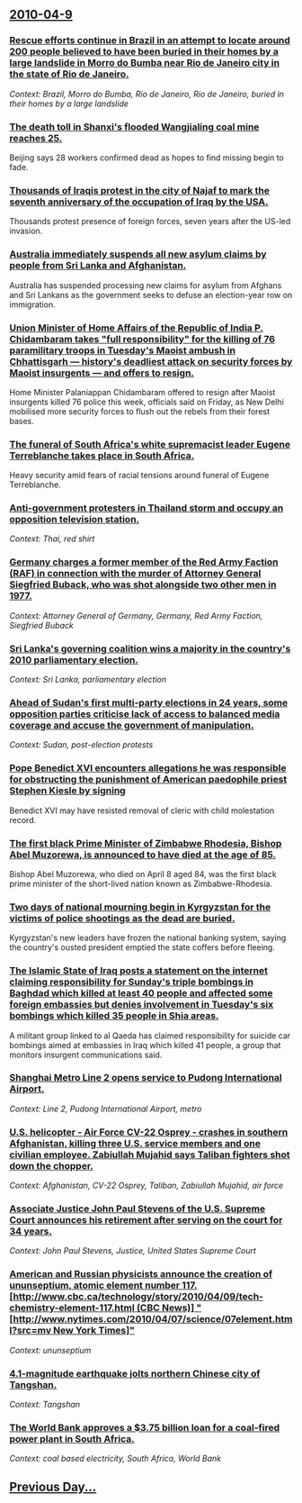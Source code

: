 ## [2010-04-9](/news/2010/04/9/index.md)

### [Rescue efforts continue in Brazil in an attempt to locate around 200 people believed to have been buried in their homes by a large landslide in Morro do Bumba near Rio de Janeiro city in the state of Rio de Janeiro. ](/news/2010/04/9/rescue-efforts-continue-in-brazil-in-an-attempt-to-locate-around-200-people-believed-to-have-been-buried-in-their-homes-by-a-large-landslide.md)
_Context: Brazil, Morro do Bumba, Rio de Janeiro, Rio de Janeiro, buried in their homes by a large landslide_

### [The death toll in Shanxi's flooded Wangjialing coal mine reaches 25. ](/news/2010/04/9/the-death-toll-in-shanxi-s-flooded-wangjialing-coal-mine-reaches-25.md)
Beijing says 28 workers confirmed dead as hopes to find missing begin to fade.

### [Thousands of Iraqis protest in the city of Najaf to mark the seventh anniversary of the occupation of Iraq by the USA. ](/news/2010/04/9/thousands-of-iraqis-protest-in-the-city-of-najaf-to-mark-the-seventh-anniversary-of-the-occupation-of-iraq-by-the-usa.md)
Thousands protest presence of foreign forces, seven years after the US-led invasion.

### [Australia immediately suspends all new asylum claims by people from Sri Lanka and Afghanistan. ](/news/2010/04/9/australia-immediately-suspends-all-new-asylum-claims-by-people-from-sri-lanka-and-afghanistan.md)
Australia has suspended processing new claims for asylum from Afghans and Sri Lankans as the government seeks to defuse an election-year row on immigration.

### [Union Minister of Home Affairs of the Republic of India P. Chidambaram takes "full responsibility" for the killing of 76 paramilitary troops in Tuesday's Maoist ambush in Chhattisgarh &mdash; history's deadliest attack on security forces by Maoist insurgents &mdash; and offers to resign. ](/news/2010/04/9/union-minister-of-home-affairs-of-the-republic-of-india-p-chidambaram-takes-full-responsibility-for-the-killing-of-76-paramilitary-troops.md)
Home Minister Palaniappan Chidambaram offered to resign after Maoist insurgents killed 76 police this week, officials said on Friday, as New Delhi mobilised more security forces to flush out the rebels from their forest bases.

### [The funeral of South Africa's white supremacist leader Eugene Terreblanche takes place in South Africa. ](/news/2010/04/9/the-funeral-of-south-africa-s-white-supremacist-leader-eugene-terreblanche-takes-place-in-south-africa.md)
Heavy security amid fears of racial tensions around funeral of Eugene Terreblanche.

### [Anti-government protesters in Thailand storm and occupy an opposition television station. ](/news/2010/04/9/anti-government-protesters-in-thailand-storm-and-occupy-an-opposition-television-station.md)
_Context: Thai, red shirt_

### [Germany charges a former member of the Red Army Faction (RAF) in connection with the murder of Attorney General Siegfried Buback, who was shot alongside two other men in 1977. ](/news/2010/04/9/germany-charges-a-former-member-of-the-red-army-faction-raf-in-connection-with-the-murder-of-attorney-general-siegfried-buback-who-was-sh.md)
_Context: Attorney General of Germany, Germany, Red Army Faction, Siegfried Buback_

### [Sri Lanka's governing coalition wins a majority in the country's 2010 parliamentary election. ](/news/2010/04/9/sri-lanka-s-governing-coalition-wins-a-majority-in-the-country-s-2010-parliamentary-election.md)
_Context: Sri Lanka, parliamentary election_

### [Ahead of Sudan's first multi-party elections in 24 years, some opposition parties criticise lack of access to balanced media coverage and accuse the government of manipulation. ](/news/2010/04/9/ahead-of-sudan-s-first-multi-party-elections-in-24-years-some-opposition-parties-criticise-lack-of-access-to-balanced-media-coverage-and-ac.md)
_Context: Sudan, post-election protests_

### [Pope Benedict XVI encounters allegations he was responsible for obstructing the punishment of American paedophile priest Stephen Kiesle by signing ](/news/2010/04/9/pope-benedict-xvi-encounters-allegations-he-was-responsible-for-obstructing-the-punishment-of-american-paedophile-priest-stephen-kiesle-by-s.md)
Benedict XVI may have resisted removal of cleric with child molestation record.

### [The first black Prime Minister of Zimbabwe Rhodesia, Bishop Abel Muzorewa, is announced to have died at the age of 85. ](/news/2010/04/9/the-first-black-prime-minister-of-zimbabwe-rhodesia-bishop-abel-muzorewa-is-announced-to-have-died-at-the-age-of-85.md)
Bishop Abel Muzorewa, who died on April 8 aged 84, was the first black prime minister of the short-lived nation known as Zimbabwe-Rhodesia.

### [Two days of national mourning begin in Kyrgyzstan for the victims of police shootings as the dead are buried. ](/news/2010/04/9/two-days-of-national-mourning-begin-in-kyrgyzstan-for-the-victims-of-police-shootings-as-the-dead-are-buried.md)
Kyrgyzstan&#039;s new leaders have frozen the national banking system, saying the country&#039;s ousted president emptied the state coffers before fleeing.

### [The Islamic State of Iraq posts a statement on the internet claiming responsibility for Sunday's triple bombings in Baghdad which killed at least 40 people and affected some foreign embassies but denies involvement in Tuesday's six bombings which killed 35 people in Shia areas. ](/news/2010/04/9/the-islamic-state-of-iraq-posts-a-statement-on-the-internet-claiming-responsibility-for-sunday-s-triple-bombings-in-baghdad-which-killed-at.md)
A militant group linked to al Qaeda has claimed responsibility for suicide car bombings aimed at embassies in Iraq which killed 41 people, a group that monitors insurgent communications said.

### [Shanghai Metro Line 2 opens service to Pudong International Airport. ](/news/2010/04/9/shanghai-metro-line-2-opens-service-to-pudong-international-airport.md)
_Context: Line 2, Pudong International Airport, metro_

### [U.S. helicopter - Air Force CV-22 Osprey - crashes in southern Afghanistan, killing three U.S. service members and one civilian employee. Zabiullah Mujahid says Taliban fighters shot down the chopper. ](/news/2010/04/9/u-s-helicopter-air-force-cv-22-osprey-crashes-in-southern-afghanistan-killing-three-u-s-service-members-and-one-civilian-employee-za.md)
_Context: Afghanistan, CV-22 Osprey, Taliban, Zabiullah Mujahid, air force_

### [Associate Justice John Paul Stevens of the U.S. Supreme Court announces his retirement after serving on the court for 34 years. ](/news/2010/04/9/associate-justice-john-paul-stevens-of-the-u-s-supreme-court-announces-his-retirement-after-serving-on-the-court-for-34-years.md)
_Context: John Paul Stevens, Justice, United States Supreme Court_

### [American and Russian physicists announce the creation of ununseptium, atomic element number 117. [http://www.cbc.ca/technology/story/2010/04/09/tech-chemistry-element-117.html (CBC News)] "[http://www.nytimes.com/2010/04/07/science/07element.html?src=mv New York Times]"](/news/2010/04/9/american-and-russian-physicists-announce-the-creation-of-ununseptium-atomic-element-number-117-http-www-cbc-ca-technology-story-2010-04.md)
_Context: ununseptium_

### [ 4.1-magnitude earthquake jolts northern Chinese city of Tangshan. ](/news/2010/04/9/4-1-magnitude-earthquake-jolts-northern-chinese-city-of-tangshan.md)
_Context: Tangshan_

### [ The World Bank approves a $3.75 billion loan for a coal-fired power plant in South Africa. ](/news/2010/04/9/the-world-bank-approves-a-3-75-billion-loan-for-a-coal-fired-power-plant-in-south-africa.md)
_Context:  coal based electricity, South Africa, World Bank_

## [Previous Day...](/news/2010/04/8/index.md)

